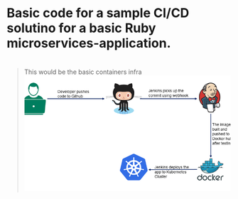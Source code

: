 # Basic code for a sample CI/CD solutino for a basic Ruby microservices-application.

#
#

> This would be the basic containers infra
![infra model](simple_ci_cd.png)
